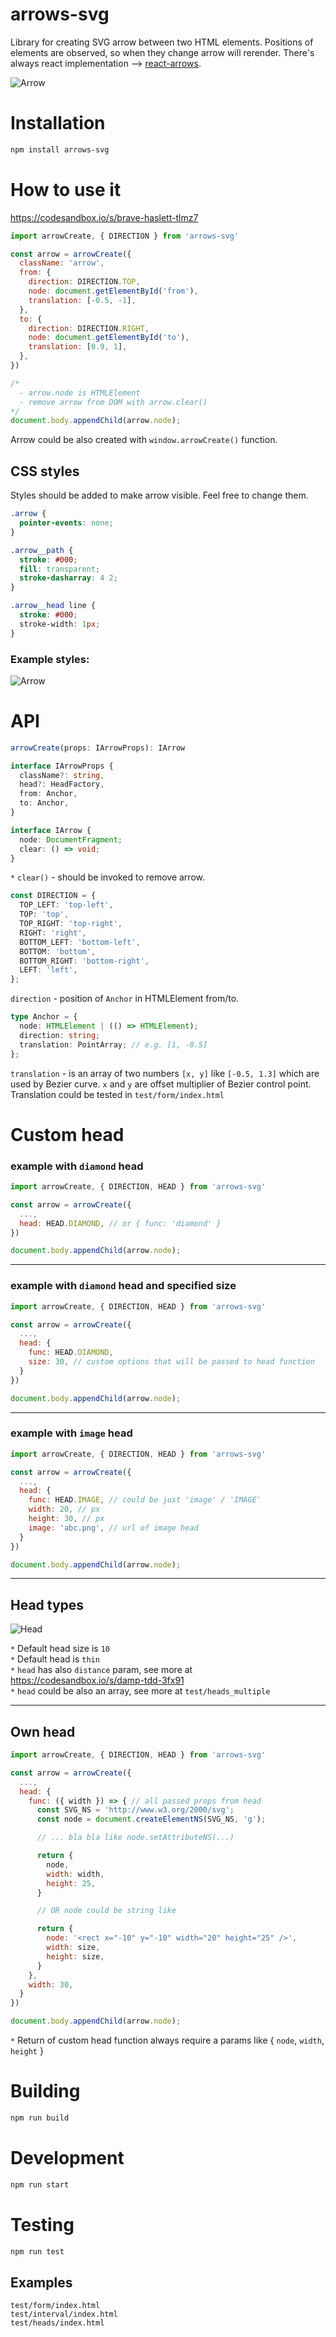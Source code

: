 # arrows-svg
Library for creating SVG arrow between two HTML elements. Positions of elements are observed, so when they change arrow will rerender. There's always react implementation --> <a href="https://www.npmjs.com/package/react-arrows">react-arrows</a>.

![Arrow](docs/arrow-1.png?raw=true "Arrow example")

# Installation

```sh
npm install arrows-svg
```
# How to use it

https://codesandbox.io/s/brave-haslett-tlmz7

```js
import arrowCreate, { DIRECTION } from 'arrows-svg'

const arrow = arrowCreate({
  className: 'arrow',
  from: {
    direction: DIRECTION.TOP,
    node: document.getElementById('from'),
    translation: [-0.5, -1],
  },
  to: {
    direction: DIRECTION.RIGHT,
    node: document.getElementById('to'),
    translation: [0.9, 1],
  },
})

/*
  - arrow.node is HTMLElement
  - remove arrow from DOM with arrow.clear()
*/
document.body.appendChild(arrow.node);
```

Arrow could be also created with `window.arrowCreate()` function.

## CSS styles
Styles should be added to make arrow visible. Feel free to change them.

```css
.arrow {
  pointer-events: none;
}

.arrow__path {
  stroke: #000;
  fill: transparent;
  stroke-dasharray: 4 2;
}

.arrow__head line {
  stroke: #000;
  stroke-width: 1px;
}
```

### Example styles:
![Arrow](docs/hello-world.png?raw=true "Arrow example")

# API
```typescript
arrowCreate(props: IArrowProps): IArrow
```

```typescript
interface IArrowProps {
  className?: string,
  head?: HeadFactory,
  from: Anchor,
  to: Anchor,
}
```

```typescript
interface IArrow {
  node: DocumentFragment;
  clear: () => void;
}
```

`*` `clear()` - should be invoked to remove arrow.

```typescript
const DIRECTION = {
  TOP_LEFT: 'top-left',
  TOP: 'top',
  TOP_RIGHT: 'top-right',
  RIGHT: 'right',
  BOTTOM_LEFT: 'bottom-left',
  BOTTOM: 'bottom',
  BOTTOM_RIGHT: 'bottom-right',
  LEFT: 'left',
};
```

`direction` - position of `Anchor` in HTMLElement from/to.

```typescript
type Anchor = {
  node: HTMLElement | (() => HTMLElement);
  direction: string;
  translation: PointArray; // e.g. [1, -0.5]
};
```

`translation` - is an array of two numbers `[x, y]` like `[-0.5, 1.3]` which are used by Bezier curve. `x` and `y` are offset multiplier of Bezier control point. Translation could be tested in `test/form/index.html`

# Custom head

### example with `diamond` head
```js
import arrowCreate, { DIRECTION, HEAD } from 'arrows-svg'

const arrow = arrowCreate({
  ...,
  head: HEAD.DIAMOND, // or { func: 'diamond' }
})

document.body.appendChild(arrow.node);
```

___

### example with `diamond` head and specified size
```js
import arrowCreate, { DIRECTION, HEAD } from 'arrows-svg'

const arrow = arrowCreate({
  ...,
  head: {
    func: HEAD.DIAMOND,
    size: 30, // custom options that will be passed to head function
  }
})

document.body.appendChild(arrow.node);
```

___

### example with `image` head

```js
import arrowCreate, { DIRECTION, HEAD } from 'arrows-svg'

const arrow = arrowCreate({
  ...,
  head: {
    func: HEAD.IMAGE, // could be just 'image' / 'IMAGE'
    width: 20, // px
    height: 30, // px
    image: 'abc.png', // url of image head
  }
})

document.body.appendChild(arrow.node);
```

___

## Head types
![Head](docs/heads.png?raw=true "Head types")

`*` Default head size is `10`<br />
`*` Default head is `thin`<br />
`*` `head` has also `distance` param, see more at https://codesandbox.io/s/damp-tdd-3fx91<br />
`*` `head` could be also an array, see more at `test/heads_multiple`

___

## Own head
```js
import arrowCreate, { DIRECTION, HEAD } from 'arrows-svg'

const arrow = arrowCreate({
  ...,
  head: {
    func: ({ width }) => { // all passed props from head
      const SVG_NS = 'http://www.w3.org/2000/svg';
      const node = document.createElementNS(SVG_NS, 'g');

      // ... bla bla like node.setAttributeNS(...)

      return {
        node,
        width: width,
        height: 25,
      }

      // OR node could be string like

      return {
        node: '<rect x="-10" y="-10" width="20" height="25" />',
        width: size,
        height: size,
      }
    },
    width: 30,
  }
})

document.body.appendChild(arrow.node);
```

`*` Return of custom head function always
require a params like { `node`, `width`, `height` }


# Building
```sh
npm run build
```

# Development
```sh
npm run start
```

# Testing
```sh
npm run test
```

## Examples
```
test/form/index.html
test/interval/index.html
test/heads/index.html
```
